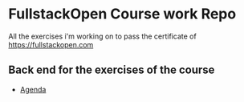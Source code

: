 # FullstackOpen Course work Repo

All the exercises i'm working on to pass the certificate of <https://fullstackopen.com>

## Back end for the exercises of the course

- [Agenda](https://github.com/Mestpal/fullstackopen-server)

